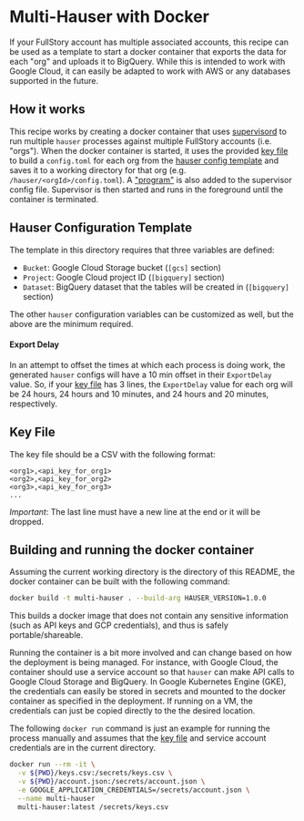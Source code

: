 # Multi-Hauser with Docker

If your FullStory account has multiple associated accounts, this recipe can be used as a template to
start a docker container that exports the data for each "org" and uploads it to BigQuery.
While this is intended to work with Google Cloud, it can easily be adapted to work with
AWS or any databases supported in the future.

## How it works
This recipe works by creating a docker container that uses [supervisord] to run multiple `hauser`
processes against multiple FullStory accounts (i.e. "orgs").
When the docker container is started, it uses the provided [key file] to build a `config.toml` for each org from the
[hauser config template](hauser-config.toml.tmpl) and saves it to a working directory for that org
(e.g. `/hauser/<orgId>/config.toml`).
A ["program"](http://supervisord.org/configuration.html#program-x-section-settings) is also added to the supervisor config
file.
Supervisor is then started and runs in the foreground until the container is terminated.

## Hauser Configuration Template
The template in this directory requires that three variables are defined:
 * `Bucket`: Google Cloud Storage bucket (`[gcs]` section)
 * `Project`: Google Cloud project ID (`[bigquery]` section)
 * `Dataset`: BigQuery dataset that the tables will be created in (`[bigquery]` section)

The other `hauser` configuration variables can be customized as well, but the above are the minimum required.

#### Export Delay
In an attempt to offset the times at which each process is doing work,
the generated `hauser` configs will have a 10 min offset in their `ExportDelay` value.
So, if your [key file] has 3 lines, the `ExportDelay` value for each org will be
24 hours, 24 hours and 10 minutes, and 24 hours and 20 minutes, respectively.

## Key File
The key file should be a CSV with the following format:

```
<org1>,<api_key_for_org1>
<org2>,<api_key_for_org2>
<org3>,<api_key_for_org3>
...
```

*Important*: The last line must have a new line at the end or it will be dropped.

## Building and running the docker container
Assuming the current working directory is the directory of this README,
the docker container can be built with the following command:

```bash
docker build -t multi-hauser . --build-arg HAUSER_VERSION=1.0.0
```

This builds a docker image that does not contain any sensitive information (such as API keys and GCP credentials), and
thus is safely portable/shareable.

Running the container is a bit more involved and can change based on how the deployment is being managed.
For instance, with Google Cloud, the container should use a service account so that `hauser` can make
API calls to Google Cloud Storage and BigQuery. In Google Kubernetes Engine (GKE), the credentials can easily
be stored in secrets and mounted to the docker container as specified in the deployment.
If running on a VM, the credentials can just be copied directly to the the desired location.

The following `docker run` command is just an example for running the process manually and assumes that the
[key file] and service account credentials are in the current directory.

```bash
docker run --rm -it \
  -v ${PWD}/keys.csv:/secrets/keys.csv \
  -v ${PWD}/account.json:/secrets/account.json \
  -e GOOGLE_APPLICATION_CREDENTIALS=/secrets/account.json \
  --name multi-hauser
  multi-hauser:latest /secrets/keys.csv
```

[supervisord]: http://supervisord.org
[key file]: #key-file
